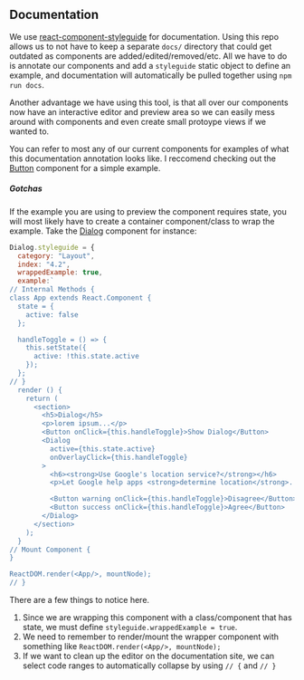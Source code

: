 ## Documentation
We use [react-component-styleguide](https://github.com/NogsMPLS/react-component-styleguide) for documentation.
Using this repo allows us to not have to keep a separate `docs/` directory that could get outdated as components are added/edited/removed/etc.
All we have to do is annotate our components and add a `styleguide` static object to define an example, and documentation will automatically be pulled together using `npm run docs`.

Another advantage we have using this tool, is that all over our components now have an interactive editor and preview area so we can easily mess around with components and even create small protoype views if we wanted to.

You can refer to most any of our current components for examples of what this documentation annotation looks like.
I reccomend checking out the [Button](https://github.com/DigitalRiver/react-atlas/blob/master/components/button/Button.js) component for a simple example.

##### Gotchas
If the example you are using to preview the component requires state, you will most likely have to create a container component/class to wrap the example.
Take the [Dialog](https://github.com/DigitalRiver/react-atlas/blob/master/components/dialog/Dialog.js#L54) component for instance:
```javascript
Dialog.styleguide = {
  category: "Layout",
  index: "4.2",
  wrappedExample: true,
  example:`
// Internal Methods {
class App extends React.Component {
  state = {
    active: false
  };

  handleToggle = () => {
    this.setState({
      active: !this.state.active
    });
  };
// }
  render () {
    return (
      <section>
        <h5>Dialog</h5>
        <p>lorem ipsum...</p>
        <Button onClick={this.handleToggle}>Show Dialog</Button>
        <Dialog
          active={this.state.active}
          onOverlayClick={this.handleToggle}
        >
          <h6><strong>Use Google's location service?</strong></h6>
          <p>Let Google help apps <strong>determine location</strong>. This means sending anonymous location data to Google, even when no apps are running.</p>

          <Button warning onClick={this.handleToggle}>Disagree</Button>
          <Button success onClick={this.handleToggle}>Agree</Button>
        </Dialog>
      </section>
    );
  }
// Mount Component {
}

ReactDOM.render(<App/>, mountNode);
// }
```
There are a few things to notice here.

1. Since we are wrapping this component with a class/component that has state, we must define `styleguide.wrappedExample = true`.
2. We need to remember to render/mount the wrapper component with something like `ReactDOM.render(<App/>, mountNode);`
3. If we want to clean up the editor on the documentation site, we can select code ranges to automatically collapse by using `// {` and `// }`
